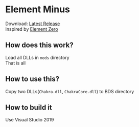 
# Element Minus
Download: [Latest Release](https://github.com/karikera/elementminus/releases/latest)  
Inspired by [Element Zero](https://github.com/Element-0/ElementZero)  

## How does this work?
Load all DLLs in `mods` directory  
That is all

## How to use this?
Copy two DLLs(`Chakra.dll`, `ChakraCore.dll`) to BDS directory  

## How to build it
Use Visual Studio 2019  
